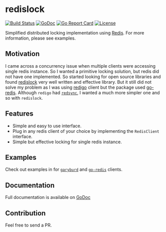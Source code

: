 # redislock

[![Build Status](https://travis-ci.com/dineshgowda24/redislock.svg)](https://travis-ci.com/dineshgowda24/redislock)
[![GoDoc](https://godoc.org/github.com/dineshgowda24/redislock?status.png)](http://godoc.org/github.com/bsm/redislock)
[![Go Report Card](https://goreportcard.com/badge/github.com/dineshgowda24/redislock)](https://goreportcard.com/report/github.com/bsm/redislock)
[![License](https://img.shields.io/badge/License-Apache%202.0-blue.svg)](https://opensource.org/licenses/Apache-2.0)

Simplified distributed locking implementation using [Redis](http://redis.io/topics/distlock).
For more information, please see examples.

## Motivation

I came across a concurrency issue when multiple clients were accessing single redis instance. So I wanted a primitive locking solution, but redis did not have one implemented. So started looking for open source libraries and found [redislock](https://github.com/bsm/redislock) very well written and effective library. But it still did not solve my problem as I was using [redigo](https://github.com/garyburd/redigo) client but the package used [go-redis](https://github.com/go-redis/redis). Although `redigo` had [`redsync`](https://github.com/go-redsync/redsync), I wanted a much more simpler one and so with `redislock`.

## Features

 - Simple and easy to use interface.
 - Plug in any redis client of your choice by implementing the `RedisClient` interface.
 - Simple but effective locking for single redis instance.

## Examples

Check out examples in for [`garyburd`](./examples/garyburd) and [`go-redis`](./examples/goredis) clients.

## Documentation

Full documentation is available on [GoDoc](http://godoc.org/github.com/dineshgowda24/redislock)

## Contribution

Feel free to send a PR.